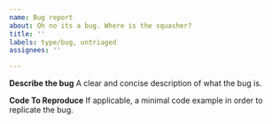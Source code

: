 ```yaml
---
name: Bug report
about: Oh no its a bug. Where is the squasher?
title: ''
labels: type/bug, untriaged
assignees: ''

---
```


**Describe the bug**
A clear and concise description of what the bug is.

**Code To Reproduce**
If applicable, a minimal code example in order to replicate the bug.
